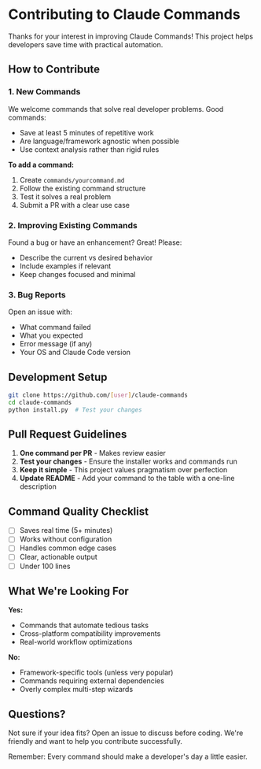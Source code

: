 # Contributing to Claude Commands

Thanks for your interest in improving Claude Commands! This project helps developers save time with practical automation.

## How to Contribute

### 1. New Commands
We welcome commands that solve real developer problems. Good commands:
- Save at least 5 minutes of repetitive work
- Are language/framework agnostic when possible
- Use context analysis rather than rigid rules

**To add a command:**
1. Create `commands/yourcommand.md`
2. Follow the existing command structure
3. Test it solves a real problem
4. Submit a PR with a clear use case

### 2. Improving Existing Commands
Found a bug or have an enhancement? Great! Please:
- Describe the current vs desired behavior
- Include examples if relevant
- Keep changes focused and minimal

### 3. Bug Reports
Open an issue with:
- What command failed
- What you expected
- Error message (if any)
- Your OS and Claude Code version

## Development Setup

```bash
git clone https://github.com/[user]/claude-commands
cd claude-commands
python install.py  # Test your changes
```

## Pull Request Guidelines

1. **One command per PR** - Makes review easier
2. **Test your changes** - Ensure the installer works and commands run
3. **Keep it simple** - This project values pragmatism over perfection
4. **Update README** - Add your command to the table with a one-line description

## Command Quality Checklist

- [ ] Saves real time (5+ minutes)
- [ ] Works without configuration
- [ ] Handles common edge cases
- [ ] Clear, actionable output
- [ ] Under 100 lines

## What We're Looking For

**Yes:**
- Commands that automate tedious tasks
- Cross-platform compatibility improvements  
- Real-world workflow optimizations

**No:**
- Framework-specific tools (unless very popular)
- Commands requiring external dependencies
- Overly complex multi-step wizards

## Questions?

Not sure if your idea fits? Open an issue to discuss before coding. We're friendly and want to help you contribute successfully.

Remember: Every command should make a developer's day a little easier.